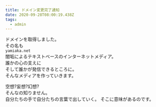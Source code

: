 ```yaml
---
title: ドメイン変更完了通知
date: 2020-09-28T08:00:19.438Z
tags:
  - admin
---
```

ドメインを取得しました。  
その名も  
`yamiaka.net`  
闇垢によるテキストベースのインターネットメディア。  
誰かの心の支えに  
そして誰かが発信できるところに。  
そんなメディアを作っていきます。

空想?妄想?幻想?  
そんなの知りません。  
自分たちの手で自分たちの言葉で出していく。
そこに意味があるのです。